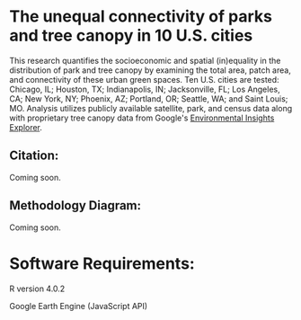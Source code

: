 # The unequal connectivity of parks and tree canopy in 10 U.S. cities
This research quantifies the socioeconomic and spatial (in)equality in the distribution of park and tree canopy by examining the total area, patch area, and connectivity of these urban green spaces. Ten U.S. cities are tested: Chicago, IL; Houston, TX; Indianapolis, IN; Jacksonville, FL; Los Angeles, CA; New York, NY; Phoenix, AZ; Portland, OR; Seattle, WA; and Saint Louis; MO. Analysis utilizes publicly available satellite, park, and census data along with proprietary tree canopy data from Google's [Environmental Insights Explorer](https://insights.sustainability.google/). 

## Citation:
Coming soon. 

## Methodology Diagram:
Coming soon.

# Software Requirements:
R version 4.0.2

Google Earth Engine (JavaScript API)
